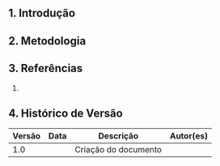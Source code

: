 ## 1. Introdução


## 2. Metodologia


## 3. Referências
1. 

## 4. Histórico de Versão

| Versão |  Data  |        Descrição        |     Autor(es)     | 
|--------|--------|-------------------------|-------------------|
| 1.0    |        | Criação do documento    |                   |
